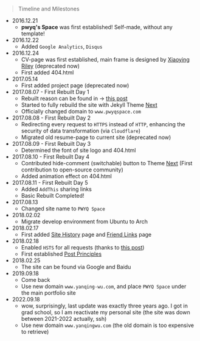 > Timeline and Milestones

* 2016.12.21
    * **pwyq's Space** was first established! Self-made, without any template!
* 2016.12.22 
    * Added `Google Analytics`, `Disqus`
* 2016.12.24 
    * CV-page was first established, main frame is designed by [Xiaoying Riley][2] (deprecated now)
    * First added 404.html
* 2017.05.14
    * First added project page (deprecated now)
* 2017.08.07 - First Rebuilt Day 1
    * Rebuilt reason can be found in -> [this post][4]
    * Started to fully rebuild the site with Jekyll Theme [Next][3]
    * Officially changed domain to `www.pwyqspace.com`
* 2017.08.08 - First Rebuilt Day 2
    * Redirecting every request to `HTTPS` instead of `HTTP`, enhancing the security of data transformation (via `Cloudflare`)
    * Migrated old resume-page to current site (deprecated now)
* 2017.08.09 - First Rebuilt Day 3
    * Determined the font of site logo and 404.html
* 2017.08.10 - First Rebuilt Day 4
    * Contributed hide-comment (switchable) button to Theme [Next][3] (First contribution to open-source community)
    * Added animation effect on 404.html
* 2017.08.11 - First Rebuilt Day 5
    * Added `AddThis` sharing links
    * Basic Rebuilt Completed!
* 2017.08.13
    * Changed site name to `PWYQ Space`
* 2018.02.02
    * Migrate develop environment from Ubuntu to Arch
* 2018.02.17
    * First added [Site History][7] page and [Friend Links][8] page
* 2018.02.18
    * Enabled `HSTS` for all requests (thanks to [this post][5])
    * First established [Post Principles][6]
* 2018.02.25
    * The site can be found via Google and Baidu
* 2019.09.18
    * Come back
    * Use new domain `www.yanqing-wu.com`, and place `PWYQ Space` under the main portfolio site
* 2022.09.18
    * wow, surprisingly, last update was exactly three years ago. I got in grad school, so I am reactivate my personal site (the site was down between 2021-2022 actually, ssh)
    * Use new domain `www.yanqingwu.com` (the old domain is too expensive to retrieve)

[2]: http://themes.3rdwavemedia.com/
[3]: https://github.com/simpleyyt/jekyll-theme-next
[4]: https://blog.yanqingwu.com/blog/2017/08/26/Blog-First-Rebuilt
[5]: https://blog.itswincer.com/posts/dfc84766/
[6]: /postrules
[7]: /sitelog
[8]: /friends
